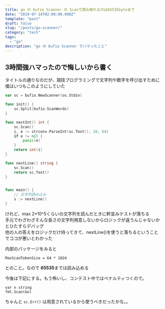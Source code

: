 ```yaml
---
title: go の bufio Scanner の Scanで読み取れるのは65535byteまで
date: "2019-07-14T02:00:00.000Z"
template: "post"
draft: false
slug: "/posts/go-scanner/"
category: "tech"
tags:
  - "go"
description: "go の bufio Scanner でハマったこと"
---
```


## 3時間強ハマったので悔しいから書く  

タイトルの通りなのだが、競技プログラミングで文字列や数字を呼び出すために僕はいつもこのようにしていた


```go:title=main.go
var sc = bufio.NewScanner(os.Stdin)

func init() {
	sc.Split(bufio.ScanWords)
}

func nextInt() int {
	sc.Scan()
	i, e := strconv.ParseInt(sc.Text(), 10, 64)
	if e != nil {
		panic(e)
	}
	return int(i)
}

func nextLine() string {
	sc.Scan()
	return sc.Text()
}


func main() {
    // 文字列読み込み
	s := nextLine()
}
```

けれど、max 2*10^5くらいの文字列を読んだときに軒並みテストが落ちる  
手元でわざわざそんな長さの文字列用意しないからロジックが違うんじゃないかとひたすらデバッグ  
他の人の答えをロジックだけ持ってきて、nextLine()を使うと落ちるということでココが悪いとわかった

内部のパッケージをみると

```
MaxScanTokenSize = 64 * 1024
```

とのこと。なので **65535**までは読み込める  


今後は下記にする。もう怖いし、コンテスト中ではペナルティつくので。

```
var n string
fmt.Scan(&n)
```

ちゃんと `sc.Err()` は用意されているから使うべきだったかな。。
